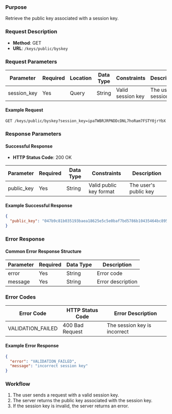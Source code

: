 
### Purpose
Retrieve the public key associated with a session key.

### Request Description
- **Method**: GET  
- **URL**: `/keys/public/byskey`

### Request Parameters

| Parameter     | Required | Location | Data Type | Constraints      | Description                           |
| ------------- | -------- | -------- | --------- | ---------------- | ------------------------------------- |
| session_key   | Yes      | Query    | String    | Valid session key | The user's session key                |

#### Example Request
```
GET /keys/public/byskey?session_key=ipaTWBRJRPNDDcDNL7hoRam7FSTY0jrYbX
```

### Response Parameters

#### Successful Response
- **HTTP Status Code**: 200 OK

| Parameter    | Required | Data Type | Constraints            | Description                       |
| ------------ | -------- | --------- | ---------------------- | --------------------------------- |
| public_key   | Yes      | String    | Valid public key format| The user's public key             |

#### Example Successful Response
```json
{
  "public_key": "047b9c81b035193baea18625e5c5e0baf7bd5786b10435464bc895c459f4aeab059b72d58f535234feb8943128f38197a7d346702991d712f2850173f2328643ae"
}
```

### Error Response
#### Common Error Response Structure

| Parameter | Required | Data Type | Description          |
| --------- | -------- | --------- | -------------------- |
| error     | Yes      | String    | Error code           |
| message   | Yes      | String    | Error description    |

### Error Codes

| Error Code                  | HTTP Status Code  | Error Description                  |
| --------------------------- | ----------------- | ---------------------------------- |
| VALIDATION_FAILED            | 400 Bad Request   | The session key is incorrect       |

#### Example Error Response
```json
{
  "error": "VALIDATION_FAILED",
  "message": "incorrect session key"
}
```

### Workflow
1. The user sends a request with a valid session key.
2. The server returns the public key associated with the session key.
3. If the session key is invalid, the server returns an error.
